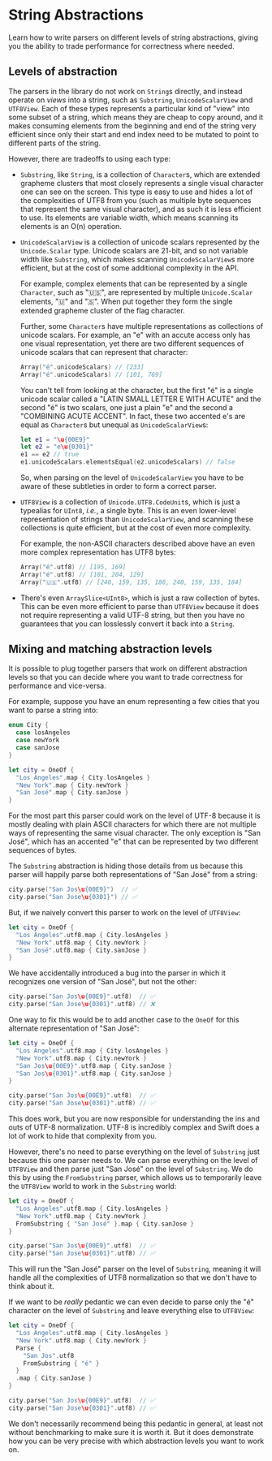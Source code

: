 # String Abstractions

Learn how to write parsers on different levels of string abstractions, giving you the ability to 
trade performance for correctness where needed.

## Levels of abstraction

The parsers in the library do not work on `String`s directly, and instead operate on _views_ into a
string, such as `Substring`, `UnicodeScalarView` and `UTF8View`. Each of these types represents a
particular kind of "view" into some subset of a string, which means they are cheap to copy around,
and it makes consuming elements from the beginning and end of the string very efficient since only
their start and end index need to be mutated to point to different parts of the string.

However, there are tradeoffs to using each type:

  * `Substring`, like `String`, is a collection of `Character`s, which are extended grapheme
    clusters that most closely represents a single visual character one can see on the screen. This
    type is easy to use and hides a lot of the complexities of UTF8 from you (such as multiple byte
    sequences that represent the same visual character), and as such it is less efficient to use.
    Its elements are variable width, which means scanning its elements is an O(n) operation.

  * `UnicodeScalarView` is a collection of unicode scalars represented by the `Unicode.Scalar` type.
    Unicode scalars are 21-bit, and so not variable width like `Substring`, which makes scanning
    `UnicodeScalarView`s more efficient, but at the cost of some additional complexity in the API.

    For example, complex elements that can be represented by a single `Character`, such as "🇺🇸",
    are represented by multiple `Unicode.Scalar` elements, "🇺" and "🇸". When put together they
    form the single extended grapheme cluster of the flag character. 

    Further, some `Character`s have multiple representations as collections of unicode scalars. For
    example, an "e" with an accute access only has one visual representation, yet there are two 
    different sequences of unicode scalars that can represent that character:

    ```swift
    Array("é".unicodeScalars) // [233]
    Array("é".unicodeScalars) // [101, 769]
    ```

    You can't tell from looking at the character, but the first "é" is a single unicode scalar
    called a "LATIN SMALL LETTER E WITH ACUTE" and the second "é" is two scalars, one just a plain
    "e" and the second a "COMBINING ACUTE ACCENT". In fact, these two accented e's are equal as
    `Character`s but unequal as `UnicodeScalarView`s:

    ```swift
    let e1 = "\u{00E9}"
    let e2 = "e\u{0301}" 
    e1 == e2 // true
    e1.unicodeScalars.elementsEqual(e2.unicodeScalars) // false
    ```

    So, when parsing on the level of `UnicodeScalarView` you have to be aware of these subtleties in
    order to form a correct parser.

  * `UTF8View` is a collection of `Unicode.UTF8.CodeUnit`s, which is just a typealias for `UInt8`, 
    _i.e._, a single byte. This is an even lower-level representation of strings than
    `UnicodeScalarView`, and scanning these collections is quite efficient, but at the cost of even
    more complexity.

    For example, the non-ASCII characters described above have an even more complex representation
    has UTF8 bytes:

    ```swift
    Array("é".utf8) // [195, 169]
    Array("é".utf8) // [101, 204, 129]
    Array("🇺🇸".utf8) // [240, 159, 135, 186, 240, 159, 135, 184]
    ```

  * There's even `ArraySlice<UInt8>`, which is just a raw collection of bytes. This can be even more
    efficient to parse than `UTF8View` because it does not require representing a valid UTF-8
    string, but then you have no guarantees that you can losslessly convert it back into a `String`.

## Mixing and matching abstraction levels

It is possible to plug together parsers that work on different abstraction levels so that you can
decide where you want to trade correctness for performance and vice-versa.

For example, suppose you have an enum representing a few cities that you want to parse a string
into:

```swift
enum City {
  case losAngeles
  case newYork
  case sanJose
}

let city = OneOf {
  "Los Angeles".map { City.losAngeles }
  "New York".map { City.newYork }
  "San José".map { City.sanJose }
}
```

For the most part this parser could work on the level of UTF-8 because it is mostly dealing with
plain ASCII characters for which there are not multiple ways of representing the same visual
character. The only exception is "San José", which has an accented "e" that can be represented
by two different sequences of bytes.

The `Substring` abstraction is hiding those details from us because this parser will happily parse
both representations of "San José" from a string:

```swift
city.parse("San Jos\u{00E9}")  // ✅
city.parse("San Jose\u{0301}") // ✅
```

But, if we naively convert this parser to work on the level of `UTF8View`:

```swift
let city = OneOf {
  "Los Angeles".utf8.map { City.losAngeles }
  "New York".utf8.map { City.newYork }
  "San José".utf8.map { City.sanJose }
}
```

We have accidentally introduced a bug into the parser in which it recognizes one version of 
"San José", but not the other:

```swift
city.parse("San Jos\u{00E9}".utf8)  // ✅
city.parse("San Jose\u{0301}".utf8) // ❌
```

One way to fix this would be to add another case to the `OneOf` for this alternate representation
of "San José":

```swift
let city = OneOf {
  "Los Angeles".utf8.map { City.losAngeles }
  "New York".utf8.map { City.newYork }
  "San Jos\u{00E9}".utf8.map { City.sanJose }
  "San Jos\u{0301}".utf8.map { City.sanJose }
}

city.parse("San Jos\u{00E9}".utf8)  // ✅
city.parse("San Jose\u{0301}".utf8) // ✅
```

This does work, but you are now responsible for understanding the ins and outs of UTF-8 
normalization. UTF-8 is incredibly complex and Swift does a lot of work to hide that complexity
from you.

However, there's no need to parse everything on the level of `Substring` just because this one
parser needs to. We can parse everything on the level of `UTF8View` and then parse just "San José"
on the level of `Substring`. We do this by using the ``FromSubstring`` parser, which allows us to
temporarily leave the `UTF8View` world to work in the `Substring` world:

```swift
let city = OneOf {
  "Los Angeles".utf8.map { City.losAngeles }
  "New York".utf8.map { City.newYork }
  FromSubstring { "San José" }.map { City.sanJose }
}

city.parse("San Jos\u{00E9}".utf8)  // ✅
city.parse("San Jose\u{0301}".utf8) // ✅
```

This will run the "San José" parser on the level of `Substring`, meaning it will handle all the
complexities of UTF8 normalization so that we don't have to think about it.

If we want to be _really_ pedantic we can even decide to parse only the "é" character on the 
level of `Substring` and leave everything else to `UTF8View`:

```swift
let city = OneOf {
  "Los Angeles".utf8.map { City.losAngeles }
  "New York".utf8.map { City.newYork }
  Parse {
    "San Jos".utf8
    FromSubstring { "é" }
  }
  .map { City.sanJose }
}

city.parse("San Jos\u{00E9}".utf8)  // ✅
city.parse("San Jose\u{0301}".utf8) // ✅
```

We don't necessarily recommend being this pedantic in general, at least not without benchmarking to 
make sure it is worth it. But it does demonstrate how you can be very precise with which abstraction 
levels you want to work on.
